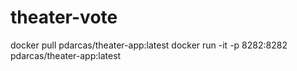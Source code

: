 # theater-vote
docker pull pdarcas/theater-app:latest
docker run -it -p 8282:8282 pdarcas/theater-app:latest
